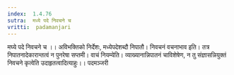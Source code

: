 ```yaml
---
index:  1.4.76
sutra:  मध्ये पदे निवचने च
vritti:  padamanjari
---
```


मघ्ये पदे निवचने च ।। अविभक्तिको निर्देशः, मध्येपदेशब्दौ निपातौ। निवचनं वचनाभाव इति। तत्र निपातनादेकारान्तत्वं न पुनरेषा सप्तमी। वाचं नियम्येति। व्याख्यानान्निपातनं चाविशेषेण, न तु संज्ञासन्नियुक्तं निवचने कृत्वेति उदाहृतत्वादित्याहुः।।
पदमञ्जरी
